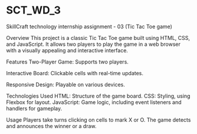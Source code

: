 # SCT_WD_3

SkillCraft technology internship assignment - 03 (Tic Tac Toe game)

Overview This project is a classic Tic Tac Toe game built using HTML, CSS, and JavaScript. It allows two players to play the game in a web browser with a visually appealing and interactive interface.

Features Two-Player Game: Supports two players.

Interactive Board: Clickable cells with real-time updates.

Responsive Design: Playable on various devices.

Technologies Used HTML: Structure of the game board. CSS: Styling, using Flexbox for layout. JavaScript: Game logic, including event listeners and handlers for gameplay.

Usage Players take turns clicking on cells to mark X or O. The game detects and announces the winner or a draw.

